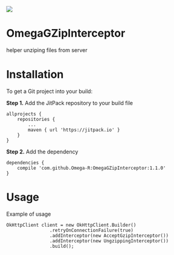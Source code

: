 [![](https://jitpack.io/v/Omega-R/OmegaGZipInterceptor.svg)](https://jitpack.io/#Omega-R/OmegaGZipInterceptor)

# OmegaGZipInterceptor
helper unziping files from server


# Installation
To get a Git project into your build:

**Step 1.** Add the JitPack repository to your build file
```
allprojects {
    repositories {
        ...
        maven { url 'https://jitpack.io' }
    }
}
```
**Step 2.** Add the dependency
```
dependencies {
    compile 'com.github.Omega-R:OmegaGZipInterceptor:1.1.0'
}
```

# Usage
Example of usage
```
OkHttpClient client = new OkHttpClient.Builder()
                .retryOnConnectionFailure(true)
                .addInterceptor(new AcceptGzipInterceptor())
                .addInterceptor(new UngzippingInterceptor())
                .build();
```
